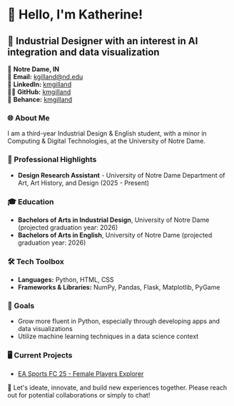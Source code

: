 # 👋 Hello, I'm Katherine!

## 🚀 Industrial Designer with an interest in AI integration and data visualization

📍 **Notre Dame, IN**  
📧 **Email:** [kgilland@nd.edu](kgilland@nd.edu)  
🔗 **LinkedIn:** [kmgilland](https://linkedin.com/in/kmgilland)  
👩‍💻 **GitHub:** [kmgilland](https://github.com/kmgilland)  
📐 **Behance:** [kmgilland](https://behance.net/kmgilland)


### 🌐 About Me
I am a third-year Industrial Design & English student, with a minor in Computing & Digital Technologies, at the University of Notre Dame. 


### 🌟 Professional Highlights
- **Design Research Assistant** - University of Notre Dame Department of Art, Art History, and Design (2025 - Present)


### 🎓 Education 
- **Bachelors of Arts in Industrial Design**, University of Notre Dame (projected graduation year: 2026)
- **Bachelors of Arts in English**, University of Notre Dame (projected graduation year: 2026)


### 🛠 Tech Toolbox  
- **Languages:** Python, HTML, CSS
- **Frameworks & Libraries:** NumPy, Pandas, Flask, Matplotlib, PyGame


### 🙏 Goals 
- Grow more fluent in Python, especially through developing apps and data visualizations
- Utilize machine learning techniques in a data science context


### 🖥️ Current Projects 
- [EA Sports FC 25 - Female Players Explorer](https://github.com/kmgilland/GILLAND-Python-Portfolio/tree/main/basic_streamlit_app)


📨 Let's ideate, innovate, and build new experiences together. Please reach out for potential collaborations or simply to chat!
